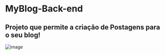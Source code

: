 # MyBlog-Back-end

## Projeto que permite a criação de Postagens para o seu blog!

![image](https://user-images.githubusercontent.com/61772924/205320126-a1a4c057-816d-4fc3-9a8d-fe0d02ca167e.png)
<i class="fa-brands fa-twitter"></i>
